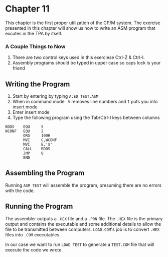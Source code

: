 # Chapter 11
This chapter is the first proper utilization of the CP/M system. 
The exercise presented in this chapter will show us how to write an 
ASM program that excutes in the TPA by itself.

### A Couple Things to Now
1. There are two control keys used in this exerciese Ctrl-Z & Ctrl-I.
2. Assembly programs should be typed in upper case so caps lock is your friend

## Writing the Program
1. Start by entering by typing `A:ED TEST.ASM`
2. When in command mode `-V` removes line numbers and `I` puts you into insert mode
3. Enter insert mode
4. Type the following program using the Tab/Ctrl-I keys between columns
```
BDOS    EQU     5
WCONF   EQU     2
        ORG     100H
        MVI     C,WCONF
        MVI     E,'$'
        CALL    BDOS
        JMP     0
        END 
```

## Assembling the Program

Running `ASM TEST` will assemble the program, presuming there are no errors with the code.

## Running the Program

The assembler outputs a `.HEX` file and a `.PRN` file. 
The `.HEX` file is the primary output and contains the executable and some additional details to allow the file to be transmitted between computers.
`LOAD.COM`'s job is to convert `.HEX` files into `.COM` executables.

In our case we want to run `LOAD TEST` to generate a `TEST.COM` file that will execute the code we wrote.


